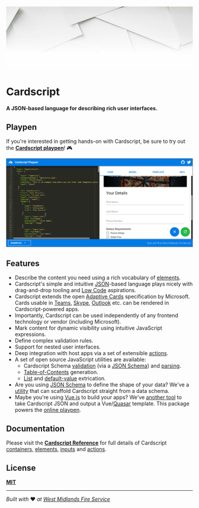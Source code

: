 ![Card texture by Brandi Redd on Unsplash.com](/readme-assets/card-texture.jpg)

# Cardscript

**A JSON-based language for describing rich user interfaces.**

## Playpen

If you're interested in getting hands-on with Cardscript, be sure to try out the **[Cardscript playpen](https://wmfs.github.io/cardscript/)**! :video_game:

[![Screenshot of the Cardscript Playpen](/readme-assets/playpen.png)](https://wmfs.github.io/cardscript/)


## Features

* Describe the content you need using a rich vocabulary of [elements](https://wmfs.github.io/tymly-website/reference/#elements).
* Cardscript's simple and intuitive [JSON](https://www.w3schools.com/js/js_json_intro.asp)-based language plays nicely with drag-and-drop tooling and [Low Code](https://en.wikipedia.org/wiki/Low-code_development_platform) aspirations.
* Cardscript extends the open [Adaptive Cards](https://adaptivecards.io) specification by Microsoft. Cards usable in [Teams](https://products.office.com/en-US/microsoft-teams/group-chat-software), [Skype](https://www.skype.com/en/), [Outlook](https://docs.microsoft.com/en-us/outlook/actionable-messages/) etc. can be rendered in Cardscript-powered apps.
* Importantly, Cardscript can be used independently of any frontend technology or vendor (including Microsoft).
* Mark content for dynamic visibility using intuitive JavaScript expressions.
* Define complex validation rules.
* Support for nested user interfaces.
* Deep integration with host apps via a set of extensible [actions](https://wmfs.github.io/tymly-website/reference/#actions).
* A set of open source JavaScript utilities are available:
  * Cardscript Schema [validation](https://github.com/wmfs/cardscript-schema) (via a [JSON Schema](https://github.com/wmfs/cardscript-schema/blob/master/lib/schema.json)) and [parsing](https://github.com/wmfs/cardscript-parser).
  * [Table-of-Contents](https://github.com/wmfs/cardscript-table-of-contents) generation.
  * [List](https://github.com/wmfs/cardscript-extract-lists) and [default-value](https://github.com/wmfs/cardscript-extract-defaults) extrication.
* Are you using [JSON Schema](https://json-schema.org/understanding-json-schema/index.html) to define the shape of your data? We've a [utility](https://github.com/wmfs/json-schema-to-cardscript) that can scaffold Cardscript straight from a data schema.
* Maybe you're using [Vue.js](https://vuejs.org/) to build your apps? We've [another tool](https://github.com/wmfs/cardscript-to-quasar) to take Cardscript JSON and output a Vue/[Quasar](https://quasar-framework.org/) template. This package powers the [online playpen](https://wmfs.github.io/cardscript/).

## Documentation

Please visit the **[Cardscript Reference](https://wmfs.github.io/tymly-website/reference/#cardscript)** for full details of Cardscript [containers](https://wmfs.github.io/tymly-website/reference/#containers), [elements](https://wmfs.github.io/tymly-website/reference/#elements), [inputs](https://wmfs.github.io/tymly-website/reference/#inputs) and [actions](https://wmfs.github.io/tymly-website/reference/#actions).

## License

[__MIT__](https://github.com/wmfs/cardscript/blob/master/LICENSE)

------------

*Built with* :heart: *at [West Midlands Fire Service](https://www.wmfs.net/)*
